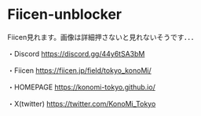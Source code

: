 # Fiicen-unblocker

Fiicen見れます。画像は詳細押さないと見れないそうです．．．

・Discord    https://discord.gg/44y6tSA3bM

・Fiicen     https://fiicen.jp/field/tokyo_konoMi/

・HOMEPAGE   https://konomi-tokyo.github.io/

・X(twitter) https://twitter.com/KonoMi_Tokyo
